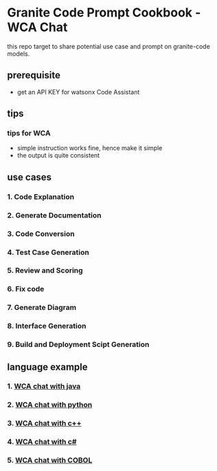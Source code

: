 # Granite Code Prompt Cookbook - WCA Chat

this repo target to share potential use case and prompt on granite-code models.

## prerequisite

- get an API KEY for watsonx Code Assistant

## tips

### tips for WCA

- simple instruction works fine, hence make it simple
- the output is quite consistent

## use cases

### 1. Code Explanation

### 2. Generate Documentation

### 3. Code Conversion

### 4. Test Case Generation

### 5. Review and Scoring

### 6. Fix code

### 7. Generate Diagram

### 8. Interface Generation

### 9. Build and Deployment Scipt Generation



## language example

### 1. [WCA chat with java](WCA_chat_java.md)

### 2. [WCA chat with python](WCA_chat_python.md)

### 3. [WCA chat with c++](WCA_chat_cpp.md)

### 4. [WCA chat with c#](WCA_chat_csharp.md)

### 5. [WCA chat with COBOL](WCA_chat_cobol.md)

